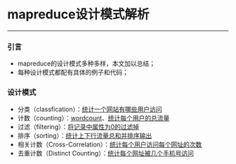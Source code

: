 # mapreduce设计模式解析

---

### 引言
- mapreduce的设计模式多种多样，本文加以总结；
- 每种设计模式都配有具体的例子和代码；

### 设计模式

- 分类（classfication）：[统计一个网站有哪些用户访问](https://github.com/changsiyuan/mapreduce_design_pattern/blob/master/classfication/%E7%BB%9F%E8%AE%A1%E4%B8%80%E4%B8%AA%E7%BD%91%E7%AB%99%E6%9C%89%E5%93%AA%E4%BA%9B%E7%94%A8%E6%88%B7%E8%AE%BF%E9%97%AE.java)
- 计数（counting）：[wordcount](https://github.com/changsiyuan/mapreduce_design_pattern/blob/master/counting/wordcount%E7%A8%8B%E5%BA%8F.java)、[统计每个用户的总流量](https://github.com/changsiyuan/mapreduce_design_pattern/blob/master/counting/%E7%BB%9F%E8%AE%A1%E6%AF%8F%E4%B8%AA%E7%94%A8%E6%88%B7%E7%9A%84%E6%80%BB%E6%B5%81%E9%87%8F.java)
- 过滤（filtering）：[将记录中属性为0的过滤掉](https://github.com/changsiyuan/mapreduce_design_pattern/tree/master/filtering/%E5%B0%86%E8%AE%B0%E5%BD%95%E4%B8%AD%E5%B1%9E%E6%80%A7%E4%B8%BA0%E7%9A%84%E8%BF%87%E6%BB%A4%E6%8E%89)
- 排序（sorting）：[统计上下行流量总和并排序输出](https://github.com/changsiyuan/mapreduce_design_pattern/blob/master/sorting/%E7%BB%9F%E8%AE%A1%E4%B8%8A%E4%B8%8B%E8%A1%8C%E6%B5%81%E9%87%8F%E6%80%BB%E5%92%8C%E5%B9%B6%E6%8E%92%E5%BA%8F%E8%BE%93%E5%87%BA.java)
- 相关计数（Cross-Correlation）：[统计每个用户访问每个网址的次数](https://github.com/changsiyuan/mapreduce_design_pattern/tree/master/Cross-Correlation/%E7%BB%9F%E8%AE%A1%E6%AF%8F%E4%B8%AA%E7%94%A8%E6%88%B7%E8%AE%BF%E9%97%AE%E6%AF%8F%E4%B8%AA%E7%BD%91%E5%9D%80%E7%9A%84%E6%AC%A1%E6%95%B0)
- 去重计数（Distinct Counting）：[统计每个网址被几个手机号访问](https://github.com/changsiyuan/mapreduce_design_pattern/blob/master/Distinct%20Counting/%E7%BB%9F%E8%AE%A1%E6%AF%8F%E4%B8%AA%E7%BD%91%E5%9D%80%E8%A2%AB%E5%87%A0%E4%B8%AA%E6%89%8B%E6%9C%BA%E5%8F%B7%E8%AE%BF%E9%97%AE/%E7%BB%9F%E8%AE%A1%E6%AF%8F%E4%B8%AA%E7%BD%91%E5%9D%80%E8%A2%AB%E5%87%A0%E4%B8%AA%E6%89%8B%E6%9C%BA%E5%8F%B7%E8%AE%BF%E9%97%AE.java)
